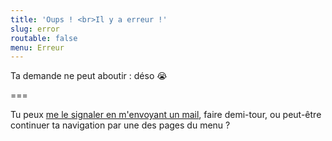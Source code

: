 ```yaml
---
title: 'Oups ! <br>Il y a erreur !'
slug: error
routable: false
menu: Erreur
---
```


Ta demande ne peut aboutir : déso 😭

===

Tu peux [me le signaler en m'envoyant un mail](mailto:yo@margotnadot.com), faire demi-tour, ou peut-être continuer ta navigation par une des pages du menu ?